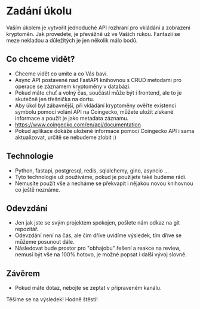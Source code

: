 # Zadání úkolu

Vaším úkolem je vytvořit jednoduché API rozhraní pro vkládání a zobrazení kryptoměn. Jak
provedete, je převážně už ve Vašich rukou. Fantazii se meze nekladou a důležitých je jen
několik málo bodů.

## Co chceme vidět?
- Chceme vidět co umíte a co Vás baví.
- Async API postavené nad FastAPI knihovnou s CRUD metodami pro operace se
záznamem kryptoměny v databázi.
- Pokud máte chuť a volný čas, součástí může být i frontend, ale to je skutečně jen
třešnička na dortu.
- Aby úkol byl zábavnější, při vkládání kryptoměny ověřte existenci symbolu pomocí
volání API na Coingecko, můžete uložit získané informace a použít je jako metadata
záznamu.
- https://www.coingecko.com/en/api/documentation
- Pokud aplikace dokáže uložené informace pomoci Coingecko API i sama
aktualizovat, určitě se nebudeme zlobit :)

## Technologie
- Python, fastapi, postgresql, redis, sqlalchemy, gino, asyncio …
- Tyto technologie už používáme, pokud je použijete také budeme rádi.
- Nemusíte použít vše a necháme se překvapit i nějakou novou knihovnou co ještě
neznáme.

## Odevzdání
- Jen jak jste se svým projektem spokojen, pošlete nám odkaz na git repozitář.
- Odevzdání není na čas, ale čím dříve uvidíme výsledek, tím dříve se můžeme
posunout dále.
- Následovat bude prostor pro "obhajobu" řešení a reakce na review, nemusí být vše
na 100% hotovo, je možné popsat i další vývoj slovně.

## Závěrem
- Pokud máte dotaz, nebojte se zeptat v připraveném kanálu.

Těšíme se na výsledek! Hodně štěstí!